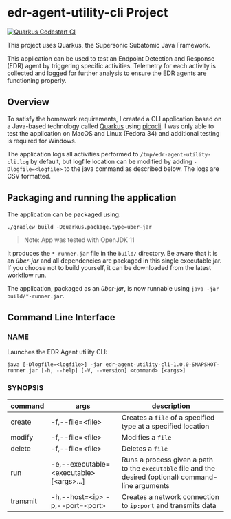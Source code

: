 # edr-agent-utility-cli Project

[![Quarkus Codestart CI](https://github.com/ericboyer/edr-agent-utility-cli/actions/workflows/ci.yml/badge.svg)](https://github.com/ericboyer/edr-agent-utility-cli/actions/workflows/ci.yml)

This project uses Quarkus, the Supersonic Subatomic Java Framework.

This application can be used to test an Endpoint Detection and Response (EDR) agent by triggering specific
activities. Telemetry for each activity is collected and logged for further analysis to ensure the EDR agents
are functioning properly.

## Overview

To satisfy the homework requirements, I created a CLI application based on a Java-based technology called 
[Quarkus](https://quarkus.io) using [picocli](http://picocli.info). I was only able to test the application on MacOS 
and Linux (Fedora 34) and additional testing is required for Windows.
 
The application logs all activities performed to `/tmp/edr-agent-utility-cli.log` by default, but logfile location 
can be modified by adding `-Dlogfile=<logfile>` to the java command as described below. The logs are CSV formatted.

## Packaging and running the application

The application can be packaged using:

```shell script
./gradlew build -Dquarkus.package.type=uber-jar
```

> Note: App was tested with OpenJDK 11

It produces the `*-runner.jar` file in the `build/` directory. Be aware that it is an
_über-jar_ and all dependencies are packaged in this single executable jar. If you choose not to build yourself, it
can be downloaded from the latest workflow run.

The application, packaged as an _über-jar_, is now runnable using `java -jar build/*-runner.jar`.

## Command Line Interface
### NAME

Launches the EDR Agent utility CLI:

```
java [-Dlogfile=<logfile>] -jar edr-agent-utility-cli-1.0.0-SNAPSHOT-runner.jar [-h, --help] [-V, --version] <command> [<args>]
```

### SYNOPSIS

| command | args | description | 
| ---- | ---- | ----|
| create | -f,--file=\<file> | Creates a `file` of a specified type at a specified location |
| modify | -f,--file=\<file> | Modifies a `file` |
| delete | -f,--file=\<file> | Deletes a `file` |
| run | -e,--executable=\<executable> [\<args>...]| Runs a process given a path to the `executable` file and the desired (optional) command-line arguments |
| transmit | -h,--host=\<ip>  -p,--port=\<port>| Creates a network connection to `ip:port` and transmits data |